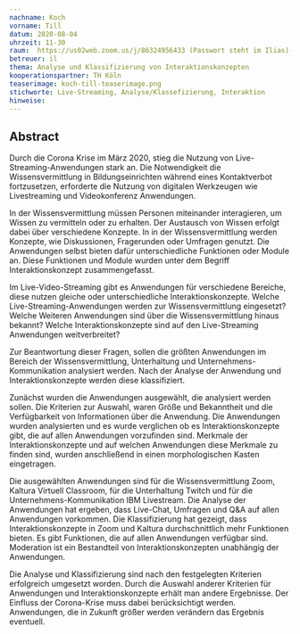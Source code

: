 ```yaml
---
nachname: Koch  
vorname: Till
datum: 2020-08-04
uhrzeit: 11-30
raum:  https://us02web.zoom.us/j/86324956433 (Passwort steht im Ilias)-Präsentation
betreuer: il
thema: Analyse und Klassifizierung von Interaktionskonzepten
kooperationspartner: TH Köln
teaserimage: koch-till-teaserimage.png
stichworte: Live-Streaming, Analyse/Klassefizierung, Interaktion
hinweise:
---
```


## Abstract

Durch die Corona Krise im März 2020, stieg die Nutzung von Live-Streaming-Anwendungen stark an. Die Notwendigkeit die Wissensvermittlung in Bildungseinrichten während eines Kontaktverbot fortzusetzen, erforderte die Nutzung von digitalen Werkzeugen wie Livestreaming und Videokonferenz Anwendungen. 

In der Wissensvermittlung müssen Personen miteinander interagieren, um Wissen zu vermitteln oder zu erhalten. Der Austausch von Wissen erfolgt dabei über verschiedene Konzepte. In in der Wissensvermittlung werden Konzepte, wie Diskussionen, Fragerunden oder Umfragen genutzt. Die Anwendungen selbst bieten dafür unterschiedliche Funktionen oder Module an. Diese Funktionen und Module wurden unter dem Begriff Interaktionskonzept zusammengefasst. 

Im Live-Video-Streaming gibt es Anwendungen für verschiedene Bereiche, diese nutzen gleiche oder unterschiedliche Interaktionskonzepte.
Welche Live-Streaming-Anwendungen werden zur Wissensvermittlung eingesetzt? 
Welche Weiteren Anwendungen sind über die Wissensvermittlung hinaus bekannt? Welche Interaktionskonzepte sind auf den Live-Streaming Anwendungen weitverbreitet? 

Zur Beantwortung dieser Fragen, sollen die größten Anwendungen im Bereich der Wissensvermittlung, Unterhaltung und Unternehmens-Kommunikation analysiert werden. Nach der Analyse der Anwendung und Interaktionskonzepte werden diese klassifiziert. 

Zunächst wurden die Anwendungen ausgewählt, die analysiert werden sollen. Die Kriterien zur Auswahl, waren Größe und Bekanntheit und die Verfügbarkeit von Informationen über die Anwendung. Die Anwendungen wurden analysierten und es wurde verglichen ob es Interaktionskonzepte gibt, die auf allen Anwendungen vorzufinden sind. Merkmale der Interaktionskonzepte und auf welchen Anwendungen diese Merkmale zu finden sind, wurden anschließend in einen morphologischen Kasten eingetragen.

Die ausgewählten Anwendungen sind für die Wissensvermittlung Zoom, Kaltura Virtuell Classroom,  für die Unterhaltung Twitch und  für die Unternehmens-Kommunikation IBM Livestream. Die Analyse der Anwendungen hat ergeben, dass Live-Chat, Umfragen und Q\&A auf allen Anwendungen vorkommen. Die Klassifizierung hat gezeigt, dass Interaktionskonzepte in Zoom und Kaltura durchschnittlich mehr Funktionen bieten. Es gibt Funktionen, die auf allen Anwendungen verfügbar sind. Moderation ist ein Bestandteil von Interaktionskonzepten unabhängig der Anwendungen. 

Die Analyse und Klassifizierung sind nach den festgelegten Kriterien erfolgreich umgesetzt worden. Durch die Auswahl anderer Kriterien für Anwendungen und Interaktionskonzepte erhält man andere Ergebnisse. Der Einfluss der Corona-Krise muss dabei berücksichtigt werden. Anwendungen, die in Zukunft größer werden verändern das Ergebnis eventuell.    

